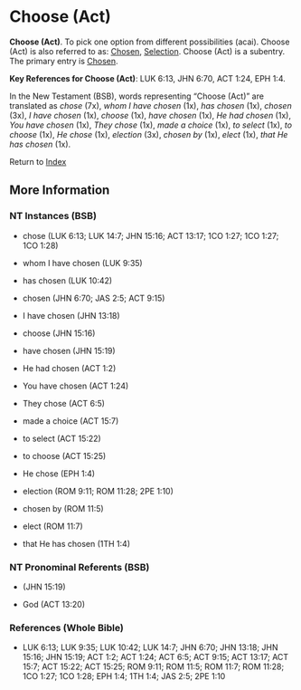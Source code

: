 # Choose (Act)
**Choose (Act)**. 
To pick one option from different possibilities (acai). 
Choose (Act) is also referred to as: 
[Chosen](Chosen.md), [Selection](Selection.md). 
Choose (Act) is a subentry. The primary entry is 
[Chosen](Chosen.md). 


**Key References for Choose (Act)**: 
LUK 6:13, JHN 6:70, ACT 1:24, EPH 1:4. 




In the New Testament (BSB), words representing “Choose (Act)” are translated as 
*chose* (7x), *whom I have chosen* (1x), *has chosen* (1x), *chosen* (3x), *I have chosen* (1x), *choose* (1x), *have chosen* (1x), *He had chosen* (1x), *You have chosen* (1x), *They chose* (1x), *made a choice* (1x), *to select* (1x), *to choose* (1x), *He chose* (1x), *election* (3x), *chosen by* (1x), *elect* (1x), *that He has chosen* (1x). 


Return to [Index](00-Index.md)

## More Information

### NT Instances (BSB)

* chose (LUK 6:13; LUK 14:7; JHN 15:16; ACT 13:17; 1CO 1:27; 1CO 1:27; 1CO 1:28)

* whom I have chosen (LUK 9:35)

* has chosen (LUK 10:42)

* chosen (JHN 6:70; JAS 2:5; ACT 9:15)

* I have chosen (JHN 13:18)

* choose (JHN 15:16)

* have chosen (JHN 15:19)

* He had chosen (ACT 1:2)

* You have chosen (ACT 1:24)

* They chose (ACT 6:5)

* made a choice (ACT 15:7)

* to select (ACT 15:22)

* to choose (ACT 15:25)

* He chose (EPH 1:4)

* election (ROM 9:11; ROM 11:28; 2PE 1:10)

* chosen by (ROM 11:5)

* elect (ROM 11:7)

* that He has chosen (1TH 1:4)



### NT Pronominal Referents (BSB)

*  (JHN 15:19)

* God (ACT 13:20)



### References (Whole Bible)

* LUK 6:13; LUK 9:35; LUK 10:42; LUK 14:7; JHN 6:70; JHN 13:18; JHN 15:16; JHN 15:19; ACT 1:2; ACT 1:24; ACT 6:5; ACT 9:15; ACT 13:17; ACT 15:7; ACT 15:22; ACT 15:25; ROM 9:11; ROM 11:5; ROM 11:7; ROM 11:28; 1CO 1:27; 1CO 1:28; EPH 1:4; 1TH 1:4; JAS 2:5; 2PE 1:10



